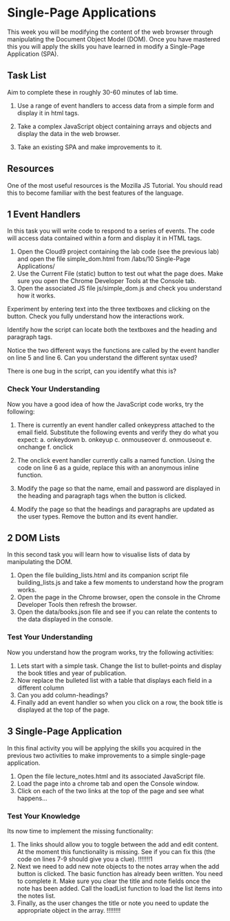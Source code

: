 # Single-Page Applications

This week you will be modifying the content of the web browser through manipulating the Document Object Model (DOM). Once you have mastered this you will apply the skills you have learned in modify a Single-Page Application (SPA).

## Task List

Aim to complete these in roughly 30-60 minutes of lab time.

1. Use a range of event handlers to access data from a simple form and display it in html tags.

2. Take a complex JavaScript object containing arrays and objects and display the data in the web browser.

3. Take an existing SPA and make improvements to it.

## Resources

One of the most useful resources is the Mozilla JS Tutorial. You should read this to become familiar with the best features of the language.

## 1 Event Handlers

In this task you will write code to respond to a series of events. The code will access data contained within a form and display it in HTML tags.

1. Open the Cloud9 project containing the lab code (see the previous lab) and open the file  simple_dom.html  from  /labs/10 Single-Page Applications/ 
2. Use the  Current File (static)  button to test out what the page does. Make sure you open the Chrome Developer Tools at the Console tab.
3. Open the associated JS file  js/simple_dom.js  and check you understand how it works.

Experiment by entering text into the three textboxes and clicking on the button. Check you fully understand how the interactions work.

Identify how the script can locate both the textboxes and the heading and paragraph tags.

Notice the two different ways the functions are called by the event handler on line 5 and line 6. Can you understand the different syntax used?

There is one bug in the script, can you identify what this is?

### Check Your Understanding

Now you have a good idea of how the JavaScript code works, try the following:

1. There is currently an event handler called onkeypress attached to the email field. Substitute the following events and verify they do what you expect:
    a. onkeydown
    b. onkeyup
    c. onmouseover
    d. onmouseout
    e. onchange
    f. onclick
    
2. The onclick event handler currently calls a named function. Using the code on line 6 as a guide, replace this with an anonymous inline function.
3. Modify the page so that the name, email and password are displayed in the heading and paragraph tags when the button is clicked.
4. Modify the page so that the headings and paragraphs are updated as the user types. Remove the button and its event handler.

## 2 DOM Lists

In this second task you will learn how to visualise lists of data by manipulating the DOM.

1. Open the file  building_lists.html  and its companion script file  building_lists.js  and take a few moments to understand how the program works.
2. Open the page in the Chrome browser, open the console in the Chrome Developer Tools then refresh the browser.
3. Open the  data/books.json  file and see if you can relate the contents to the data displayed in the console.

### Test Your Understanding

Now you understand how the program works, try the following activities:

1. Lets start with a simple task. Change the list to bullet-points and display the book titles and year of publication.
2. Now replace the bulleted list with a table that displays each field in a different column
3. Can you add column-headings?
4. Finally add an event handler so when you click on a row, the book title is displayed at the top of the page.

## 3 Single-Page Application

In this final activity you will be applying the skills you acquired in the previous two activities to make improvements to a simple single-page application.

1. Open the file  lecture_notes.html  and its associated JavaScript file.
2. Load the page into a chrome tab and open the Console window.
3. Click on each of the two links at the top of the page and see what happens...

### Test Your Knowledge

Its now time to implement the missing functionality:

1. The links should allow you to toggle between the add and edit content. At the moment this functionality is missing. See if you can fix this (the code on lines 7-9 should give you a clue).
!!!!!!!1
2. Next we need to add new note objects to the notes array when the add button is clicked. The basic function has already been written. You need to complete it. Make sure you clear the title and note fields once the note has been added. Call the loadList function to load the list items into the notes list.
3. Finally, as the user changes the title or note you need to update the appropriate object in the array.
!!!!!!!!